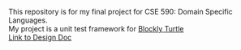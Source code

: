 This repository is for my final project for CSE 590: Domain Specific Languages.  
My project is a unit test framework for [Blockly Turtle](https://blockly.games/turtle)  
[Link to Design Doc](https://docs.google.com/document/d/1JDlqaeGZWlOjClhIycQLuNe8wMVogXZ8mTSDNK9BZn0/edit#)